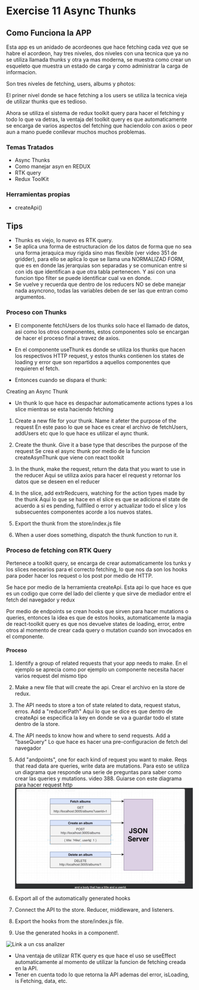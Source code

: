 # Exercise 11 Async Thunks

## Como Funciona la APP

Esta app es un anidado de acordeones que hace fetching cada vez que se habre el acordeon, hay tres niveles, dos niveles con una tecnica que ya no se utiliza llamada thunks y otra ya mas moderna, se muestra como crear un esqueleto que muestra un estado de carga y como administrar la carga de informacion.

Son tres niveles de fetching, users, albums y photos:

El priner nivel donde se hace fetching a los users se utiliza la tecnica vieja de utilizar thunks que es tedioso.

Ahora se utiliza el sistema de redux toolkit query para hacer el fetching y todo lo que va detras, la ventaja del toolkit query es que automaticamente se encarga de varios aspectos del fetching que haciendolo con axios o peor aun a mano puede conllevar muchos muchos problemas.

### Temas Tratados

- Async Thunks
- Como manejar asyn en REDUX
- RTK query
- Redux ToolKit

### Herramientas propias

- createApi()

## Tips

- Thunks es viejo, lo nuevo es RTK query.
- Se aplica una forma de estructuracion de los datos de forma que no sea una forma jeraquica muy rigida sino mas flexible (ver video 351 de gridder), para ello se aplica lo que se llama una NORMALIZAD FORM, que es en donde las jerarquias son separadas y se comunican entre si con ids que identifican a que otra tabla pertenecen. Y asi con una funcion tipo filter se puede identificar cual va en donde.
- Se vuelve y recuerda que dentro de los reducers NO se debe manejar nada asyncrono, todas las variables deben de ser las que entran como argumentos.

### Proceso con Thunks

- El componente fetchUsers de los thunks solo hace el llamado de datos, asi como los otros componentes, estos componentes solo se encargan de hacer el proceso final a travez de axios.
- En el componente useThunk es donde se utiliza los thunks que hacen los respectivos HTTP request, y estos thunks contienen los states de loading y error que son repartidos a aquellos componentes que requieren el fetch.

- Entonces cuando se dispara el thunk:

Creating an Async Thunk

- Un thunk lo que hace es despachar automaticamente actions types a los slice mientras se esta haciendo fetching

1. Create a new file for your thunk. Name it afeter the purpose of the request
En este paso lo que se hace es crear el archivo de fetchUsers, addUsers etc que lo que hace es utilizar el aync thunk.

2. Create the thunk. Give it a base type that describes the purpose of the request
Se crea el async thunk por medio de la funcion createAsynThunk que viene con react toolkit

3. In the thunk, make the request, return the data that you want to use in the reducer
Aqui se utiliza axios para hacer el request y retornar los datos que se deseen en el reducer

4. In the slice, add extrRedcuers, watching for the action types made by the thunk
Aqui lo que se hace en el slice es que se adiciona el state de acuerdo a si es pending, fullfiled o error y actualizar todo el slice y los subsecuentes componentes acorde a los nuevos states.

5. Export the thunk from the store/index.js file

6. When a user does something, dispatch the thunk function to run it.

### Proceso de fetching con RTK Query

Pertenece a toolkit query, se encarga de crear automaticamente los tunks y los slices necearios para el correcto fetching, lo que nos da son los hooks para poder hacer los request o los post por medio de HTTP.

Se hace por medio de la herramienta createApi. Esta api lo que hace es que es un codigo que corre del lado del cliente y que sirve de mediador entre el fetch del navegador y redux

Por medio de endpoints se crean hooks que sirven para hacer mutations o queries, entonces la idea es que de estos hooks, automaticamente la magia de react-toolkit query es que nos devuelve states de loading, error, entre otros al momento de crear cada query o mutation cuando son invocados en el componente.

#### Proceso

1. Identify a group of related requests that your app needs to make.
En el ejemplo se aprecia como por ejemplo un componente necesita hacer varios request del mismo tipo

2. Make a new file that will create the api.
Crear el archivo en la store de redux.

3. The API needs to store a ton of state related to data, request status, erros. Add a "reducerPath"
Aqui lo que se dice es que dentro de createApi se especifica la key en donde se va a guardar todo el state dentro de la store.

4. The API needs to know how and where to send requests. Add a "baseQuery"
Lo que hace es hacer una pre-configuracion de fetch del navegador

5. Add "andpoints", one for each kind of request you want to make. Reqs that read data are queries, write data are mutations.
Para esto se utiliza un diagrama que responde una serie de preguntas para saber como crear las queries y mutations. video 388.
Guiarse con este diagrama para hacer request http
![Diagrama](./src/assets/Requests.jpg)

6. Export all of the automatically generated hooks
7. Connect the API to the store. Reducer, middleware, and listeners.
8. Export the hooks from the store/index.js file.
9. Use the generated hooks in a component!.

![Link a un css analizer](https://www.projectwallace.com/css-code-quality)

- Una ventaja de utilizar RTK query es que hace el uso se useEffect automaticamente al momento de utilizar la funcion de fetching creada en la API.
- Tener en cuenta todo lo que retorna la API ademas del error, isLoading, is Fetching, data, etc.
